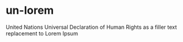 # un-lorem
United Nations Universal Declaration of Human Rights as a filler text replacement to Lorem Ipsum
